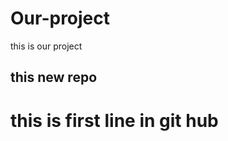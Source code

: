 # Our-project
this is our project
## this new repo
 <h1> this is first line in git hub<h1>
  <DOCTYPEhtml>
 <html>
  <head>
   <title>  </title>
   
   
  </head>
  <body>
   
   
   
   
   
   
   </body>
 </html>
